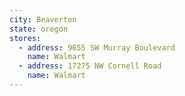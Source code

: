 ```yaml
---
city: Beaverton
state: oregon
stores:
  - address: 9055 SW Murray Boulevard
    name: Walmart
  - address: 17275 NW Cornell Road
    name: Walmart
---
```

